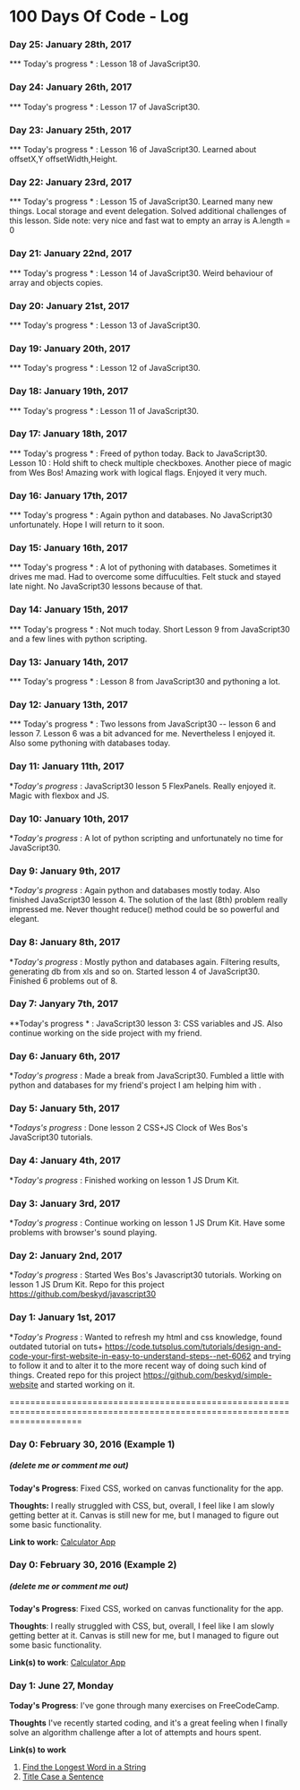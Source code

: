 # 100 Days Of Code - Log




### Day 25: January 28th, 2017

*** Today's progress * : Lesson 18 of JavaScript30.

### Day 24: January 26th, 2017

*** Today's progress * : Lesson 17 of JavaScript30.

### Day 23: January 25th, 2017

*** Today's progress * : Lesson 16 of JavaScript30. Learned about offsetX,Y offsetWidth,Height.

### Day 22: January 23rd, 2017

*** Today's progress * : Lesson 15 of JavaScript30. Learned many new things. Local storage and event delegation. Solved additional challenges of this lesson.
Side note: very nice and fast wat to empty an array is A.length = 0

### Day 21: January 22nd, 2017

*** Today's progress * : Lesson 14 of JavaScript30. Weird behaviour of array and objects copies.

### Day 20: January 21st, 2017

*** Today's progress * : Lesson 13 of JavaScript30.

### Day 19: January 20th, 2017

*** Today's progress * : Lesson 12 of JavaScript30.

### Day 18: January 19th, 2017

*** Today's progress * : Lesson 11 of JavaScript30.

### Day 17: January 18th, 2017

*** Today's progress * : Freed of python today. Back to JavaScript30. Lesson 10 : Hold shift to check multiple checkboxes. Another piece of magic from Wes Bos! Amazing work with logical flags. Enjoyed it very much. 

### Day 16: January 17th, 2017

*** Today's progress * : Again python and databases. No JavaScript30 unfortunately. Hope I will return to it soon.

### Day 15: January 16th, 2017

*** Today's progress * : A lot of pythoning with databases. Sometimes it drives me mad. Had to overcome some diffuculties. Felt stuck and stayed late night. No JavaScript30 lessons because of that. 

### Day 14: January 15th, 2017

*** Today's progress * : Not much today. Short Lesson 9 from JavaScript30 and a few lines with python scripting.

### Day 13: January 14th, 2017

*** Today's progress * : Lesson 8 from JavaScript30 and pythoning a lot.

### Day 12: January 13th, 2017

*** Today's progress * : Two lessons from JavaScript30 -- lesson 6 and lesson 7. Lesson 6 was a bit advanced for me. Nevertheless I enjoyed it. Also some pythoning with databases today.

### Day 11: January 11th, 2017

**Today's progress* : JavaScript30 lesson 5 FlexPanels. Really enjoyed it. Magic with flexbox and JS.

### Day 10: January 10th, 2017

**Today's progress* : A lot of python scripting and unfortunately no time for JavaScript30.

### Day 9: January 9th, 2017

**Today's progress* : Again python and databases mostly today. Also finished JavaScript30 lesson 4. The solution of the last (8th) problem really impressed me. Never thought reduce() method could be so powerful and elegant.

### Day 8: January 8th, 2017

**Today's progress* : Mostly python and databases again. Filtering results, generating db from xls and so on. Started lesson 4 of JavaScript30. Finished 6 problems out of 8. 

### Day 7: Janyary 7th, 2017

**Today's progress * : JavaScript30 lesson 3: CSS variables and JS. Also continue working on the side project with my friend.

### Day 6: January 6th, 2017

**Today's progress* : Made a break from JavaScript30. Fumbled a little with python and databases for my friend's project I am  helping him with .

### Day 5: January 5th, 2017

**Todays's progress* : Done lesson 2 CSS+JS Clock of Wes Bos's JavaScript30 tutorials.

### Day 4: January 4th, 2017

**Today's progress* : Finished working on lesson 1 JS Drum Kit. 

### Day 3: January 3rd, 2017

**Today's progress* : Continue working on lesson 1 JS Drum Kit. Have some problems with browser's sound playing.

### Day 2: January 2nd, 2017

**Today's progress* : Started Wes Bos's Javascript30 tutorials. Working on lesson 1 JS Drum Kit. 
Repo for this project https://github.com/beskyd/javascript30

### Day 1: January 1st, 2017

**Today's Progress* : Wanted to refresh my html and css knowledge, found outdated tutorial on tuts+ https://code.tutsplus.com/tutorials/design-and-code-your-first-website-in-easy-to-understand-steps--net-6062 
and trying to follow it and to alter it to the more recent way of doing such kind of things.
Created repo for this project https://github.com/beskyd/simple-website and started working on it.

























==========================================================================================================================

### Day 0: February 30, 2016 (Example 1)
##### (delete me or comment me out)

**Today's Progress**: Fixed CSS, worked on canvas functionality for the app.

**Thoughts:** I really struggled with CSS, but, overall, I feel like I am slowly getting better at it. Canvas is still new for me, but I managed to figure out some basic functionality.

**Link to work:** [Calculator App](http://www.example.com)

### Day 0: February 30, 2016 (Example 2)
##### (delete me or comment me out)

**Today's Progress**: Fixed CSS, worked on canvas functionality for the app.

**Thoughts**: I really struggled with CSS, but, overall, I feel like I am slowly getting better at it. Canvas is still new for me, but I managed to figure out some basic functionality.

**Link(s) to work**: [Calculator App](http://www.example.com)


### Day 1: June 27, Monday

**Today's Progress**: I've gone through many exercises on FreeCodeCamp.

**Thoughts** I've recently started coding, and it's a great feeling when I finally solve an algorithm challenge after a lot of attempts and hours spent.

**Link(s) to work**
1. [Find the Longest Word in a String](https://www.freecodecamp.com/challenges/find-the-longest-word-in-a-string)
2. [Title Case a Sentence](https://www.freecodecamp.com/challenges/title-case-a-sentence)
